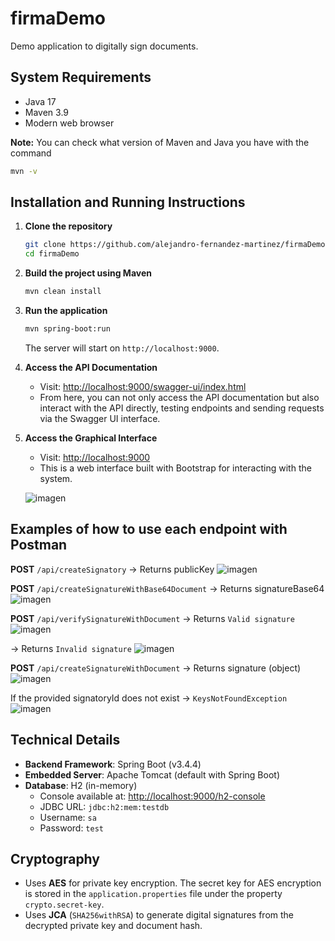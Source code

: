 # firmaDemo

Demo application to digitally sign documents.

## System Requirements

- Java 17
- Maven 3.9
- Modern web browser

**Note:** You can check what version of Maven and Java you have with the command 
```bash
mvn -v
```

## Installation and Running Instructions

1. **Clone the repository**
   ```bash
   git clone https://github.com/alejandro-fernandez-martinez/firmaDemo.git
   cd firmaDemo
   ```

2. **Build the project using Maven**
   ```bash
   mvn clean install
   ```

3. **Run the application**
   ```bash
   mvn spring-boot:run
   ```

   The server will start on `http://localhost:9000`.

4. **Access the API Documentation**
   - Visit: [http://localhost:9000/swagger-ui/index.html](http://localhost:9000/swagger-ui/index.html)
   - From here, you can not only access the API documentation but also interact with the API directly, testing endpoints and sending requests via the Swagger UI interface.

5. **Access the Graphical Interface**
   - Visit: [http://localhost:9000](http://localhost:9000)
   - This is a web interface built with Bootstrap for interacting with the system.
  
   ![imagen](https://github.com/user-attachments/assets/f02ea8f8-4e30-4c15-b80b-272821a7ba91)


## Examples of how to use each endpoint with Postman

**POST** `/api/createSignatory` → Returns publicKey
![imagen](https://github.com/user-attachments/assets/32672794-d2c9-4897-b094-3259a2192bc8)

**POST** `/api/createSignatureWithBase64Document` → Returns signatureBase64
![imagen](https://github.com/user-attachments/assets/3b88204d-c97f-43d0-892a-2c616e3b0f41)

**POST** `/api/verifySignatureWithDocument` 
→ Returns `Valid signature`
![imagen](https://github.com/user-attachments/assets/02d30c47-cdf8-4505-85ca-00916d3e5372)

→ Returns `Invalid signature`
![imagen](https://github.com/user-attachments/assets/9a5c83a1-c8ed-42bd-99d4-f1580713dab2)

**POST** `/api/createSignatureWithDocument` → Returns signature (object)
![imagen](https://github.com/user-attachments/assets/5e1f3329-8261-4e56-9a17-eab66ece7238)

If the provided signatoryId does not exist → `KeysNotFoundException`
![imagen](https://github.com/user-attachments/assets/868ca21a-3a51-4c63-9d6f-e88da9cf06f1)



## Technical Details

- **Backend Framework**: Spring Boot (v3.4.4)
- **Embedded Server**: Apache Tomcat (default with Spring Boot)
- **Database**: H2 (in-memory)
  - Console available at: [http://localhost:9000/h2-console](http://localhost:9000/h2-console)
  - JDBC URL: `jdbc:h2:mem:testdb`
  - Username: `sa`
  - Password: `test`

## Cryptography

- Uses **AES** for private key encryption. The secret key for AES encryption is stored in the `application.properties` file under the property `crypto.secret-key`.
- Uses **JCA** (`SHA256withRSA`) to generate digital signatures from the decrypted private key and document hash.

